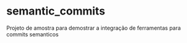 # semantic_commits

Projeto de amostra para demostrar a integração de ferramentas para commits semanticos
